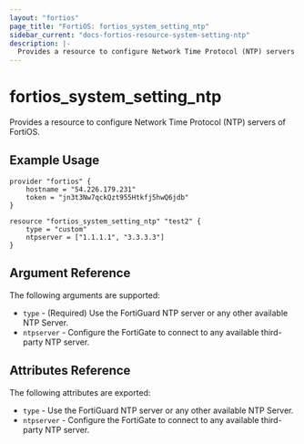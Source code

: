 ```yaml
---
layout: "fortios"
page_title: "FortiOS: fortios_system_setting_ntp"
sidebar_current: "docs-fortios-resource-system-setting-ntp"
description: |-
  Provides a resource to configure Network Time Protocol (NTP) servers of FortiOS.
---
```


# fortios_system_setting_ntp
Provides a resource to configure Network Time Protocol (NTP) servers of FortiOS.

## Example Usage
```hcl
provider "fortios" {
	hostname = "54.226.179.231"
	token = "jn3t3Nw7qckQzt955Htkfj5hwQ6jdb"	
}

resource "fortios_system_setting_ntp" "test2" {
	type = "custom"
	ntpserver = ["1.1.1.1", "3.3.3.3"]
}
```

## Argument Reference
The following arguments are supported:
* `type` - (Required) Use the FortiGuard NTP server or any other available NTP Server.
* `ntpserver` - Configure the FortiGate to connect to any available third-party NTP server.

## Attributes Reference
The following attributes are exported:
* `type` - Use the FortiGuard NTP server or any other available NTP Server.
* `ntpserver` - Configure the FortiGate to connect to any available third-party NTP server.
